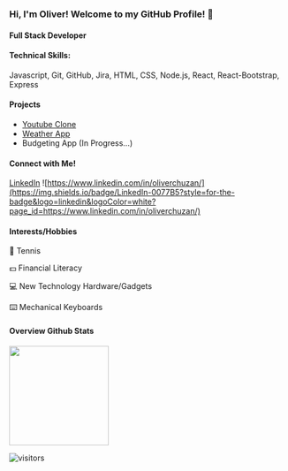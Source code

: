 ### Hi, I'm Oliver! Welcome to my GitHub Profile! 🎈

#### Full Stack Developer

#### Technical Skills:
Javascript, Git, GitHub, Jira, HTML, CSS, Node.js, React, React-Bootstrap, Express

#### Projects
- [Youtube Clone](https://github.com/ochuzan/react-youtube-project)
- [Weather App](https://github.com/ochuzan/8-0-weather-app-project)
- Budgeting App (In Progress...)


#### Connect with Me!
[LinkedIn](https://www.linkedin.com/in/oliverchuzan/)
![https://www.linkedin.com/in/oliverchuzan/](https://img.shields.io/badge/LinkedIn-0077B5?style=for-the-badge&logo=linkedin&logoColor=white?page_id=https://www.linkedin.com/in/oliverchuzan/)

#### Interests/Hobbies
🎾 Tennis

💵 Financial Literacy

💻 New Technology Hardware/Gadgets

⌨️ Mechanical Keyboards

#### Overview Github Stats
<img height="180em" src="https://github-readme-stats.vercel.app/api?username=ochuzan&show_icons=true&hide_border=true&&count_private=true&include_all_commits=true" />

![visitors](https://visitor-badge.glitch.me/badge?page_id=ochuzan)
